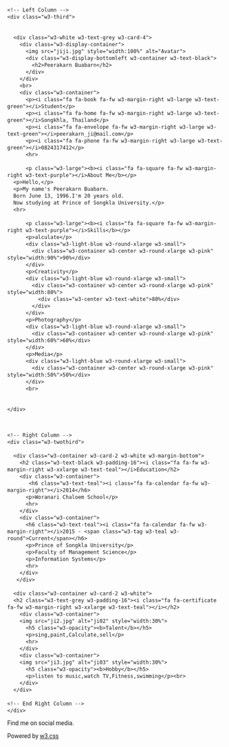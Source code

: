 <!DOCTYPE html>
<html>
<title>W3.CSS Template</title>
<meta charset="UTF-8">
<meta name="viewport" content="width=device-width, initial-scale=1">
<link rel="stylesheet" href="https://www.w3schools.com/w3css/3/w3.css">
<link rel='stylesheet' href='https://fonts.googleapis.com/css?family=Roboto'>
<link rel="stylesheet" href="https://cdnjs.cloudflare.com/ajax/libs/font-awesome/4.7.0/css/font-awesome.min.css">
<style>
html,body,h1,h2,h3,h4,h5,h6 {font-family: "Roboto", sans-serif}

</style>
<body style="background:url(pee.jpg)">
<!-- Page Container -->

<div class="w3-content w3-margin-top" style="max-width:2000px;">

  <!-- The Grid -->
  <div class="w3-row-padding">
  
    <!-- Left Column -->
    <div class="w3-third">
	
	     
      <div class="w3-white w3-text-grey w3-card-4">
        <div class="w3-display-container">
          <img src="jiji.jpg" style="width:100%" alt="Avatar">
          <div class="w3-display-bottomleft w3-container w3-text-black">
            <h2>Peerakarn Buabarn</h2>
          </div>
        </div>
		<br>
        <div class="w3-container">
          <p><i class="fa fa-book fa-fw w3-margin-right w3-large w3-text-green"></i>Student</p>
          <p><i class="fa fa-home fa-fw w3-margin-right w3-large w3-text-green"></i>Songkhla, Thailand</p>
          <p><i class="fa fa-envelope fa-fw w3-margin-right w3-large w3-text-green"></i>peerakarn_ji@mail.com</p>
          <p><i class="fa fa-phone fa-fw w3-margin-right w3-large w3-text-green"></i>0824317412</p>
          <hr>
          
          <p class="w3-large"><b><i class="fa fa-square fa-fw w3-margin-right w3-text-purple"></i>About Me</b></p>
	  <p>Hello,</p>
	  <p>My name's Peerakarn Buabarn.
	  Born June 13, 1996.I'm 20 years old.
	  Now studying at Prince of Songkla University.</p>
	  <hr>

          <p class="w3-large"><b><i class="fa fa-square fa-fw w3-margin-right w3-text-purple"></i>Skills</b></p>
          <p>alculate</p>
          <div class="w3-light-blue w3-round-xlarge w3-small">
            <div class="w3-container w3-center w3-round-xlarge w3-pink" style="width:90%">90%</div>
          </div>
          <p>Creativity</p>
          <div class="w3-light-blue w3-round-xlarge w3-small">
            <div class="w3-container w3-center w3-round-xlarge w3-pink" style="width:80%">
              <div class="w3-center w3-text-white">80%</div>
            </div>
          </div>
          <p>Photography</p>
          <div class="w3-light-blue w3-round-xlarge w3-small">
            <div class="w3-container w3-center w3-round-xlarge w3-pink" style="width:60%">60%</div>
          </div>
          <p>Media</p>
          <div class="w3-light-blue w3-round-xlarge w3-small">
            <div class="w3-container w3-center w3-round-xlarge w3-pink" style="width:50%">50%</div>
          </div>
          <br>

        
    </div>
  </div><br>

<!-- End Left Column -->
</div>
 

    <!-- Right Column -->
    <div class="w3-twothird">
    
      <div class="w3-container w3-card-2 w3-white w3-margin-bottom">
        <h2 class="w3-text-black w3-padding-16"><i class="fa fa-fw w3-margin-right w3-xxlarge w3-text-teal"></i>Education</h2>
        <div class="w3-container">
		   <h6 class="w3-text-teal"><i class="fa fa-calendar fa-fw w3-margin-right"></i>2014</h6>
          <p>Woranari Chaloem School</p>
          <hr>
        </div>
        <div class="w3-container">
		  <h6 class="w3-text-teal"><i class="fa fa-calendar fa-fw w3-margin-right"></i>2015 - <span class="w3-tag w3-teal w3-round">Current</span></h6>
          <p>Prince of Songkla University</p>
		  <p>Faculty of Management Science</p>
		  <p>Information Systems</p>
          <hr>
        </div>
       </div>

      <div class="w3-container w3-card-2 w3-white">
	  <h2 class="w3-text-grey w3-padding-16"><i class="fa fa-certificate fa-fw w3-margin-right w3-xxlarge w3-text-teal"></i></h2>
	    <div class="w3-container">
		<img src="ji2.jpg" alt="ji02" style="width:30%">
          <h5 class="w3-opacity"><b>Talent</b></h5>
          <p>sing,paint,Calculate,sell</p>
          <hr>
        </div>
		<div class="w3-container">
		<img src="ji3.jpg" alt="ji03" style="width:30%">
          <h5 class="w3-opacity"><b>Hobby</b></h5>
          <p>listen to music,watch TV,Fitness,swimming</p><br>
        </div>
      </div>

    <!-- End Right Column -->
    </div>
    
  <!-- End Grid -->
  </div>
  
  <!-- End Page Container -->
</div>

<footer class="w3-container w3-teal w3-center w3-margin-top">
  <p>Find me on social media.</p>
  <i class="fa fa-facebook-official w3-hover-text-indigo w3-large"></i>
  <i class="fa fa-instagram w3-hover-text-purple w3-large"></i>
  <i class="fa fa-snapchat w3-hover-text-yellow w3-large"></i>
  <i class="fa fa-pinterest-p w3-hover-text-red w3-large"></i>
  <i class="fa fa-twitter w3-hover-text-light-blue w3-large"></i>
  <i class="fa fa-linkedin w3-hover-text-indigo w3-large"></i>
  <p>Powered by <a href="https://www.w3schools.com/w3css/default.asp" target="_blank">w3.css</a></p>
</footer>

</body>
</html>
